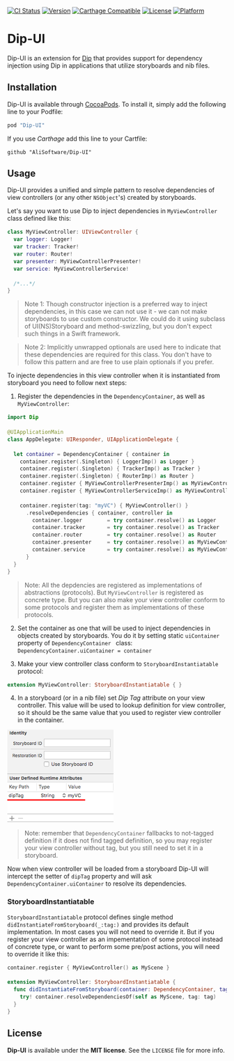 [![CI Status](http://img.shields.io/travis/AliSoftware/Dip-UI.svg?style=flat)](https://travis-ci.org/AliSoftware/Dip-UI)
[![Version](https://img.shields.io/cocoapods/v/Dip-UI.svg?style=flat)](http://cocoapods.org/pods/Dip-UI)
[![Carthage Compatible](https://img.shields.io/badge/Carthage-compatible-4BC51D.svg?style=flat)](https://github.com/Carthage/Carthage)
[![License](https://img.shields.io/cocoapods/l/Dip-UI.svg?style=flat)](http://cocoapods.org/pods/Dip-UI)
[![Platform](https://img.shields.io/cocoapods/p/Dip-UI.svg?style=flat)](http://cocoapods.org/pods/Dip-UI)

# Dip-UI

Dip-UI is an extension for [Dip](https://github.com/AliSoftware/Dip) that provides support for dependency injection using Dip in applications that utilize storyboards and nib files.

## Installation

Dip-UI is available through [CocoaPods](http://cocoapods.org). To install
it, simply add the following line to your Podfile:

```ruby
pod "Dip-UI"
```

If you use _Carthage_ add this line to your Cartfile:

```
github "AliSoftware/Dip-UI"
```

## Usage

Dip-UI provides a unified and simple pattern to resolve dependencies of view controllers (or any other `NSObject`'s) created by storyboards.

Let's say you want to use Dip to inject dependencies in `MyViewController` class defined like this:

```swift
class MyViewController: UIViewController {
  var logger: Logger!
  var tracker: Tracker!
  var router: Router!
  var presenter: MyViewControllerPresenter!
  var service: MyViewControllerService!
  
  /*...*/
}

```
> Note 1: Though constructor injection is a preferred way to inject dependencies, in this case we can not use it - we can not make storyboards to use custom constructor. We could do it using subclass of UI(NS)Storyboard and method-swizzling, but you don't expect such things in a Swift framework.   

> Note 2: Implicitly unwrapped optionals are used here to indicate that these dependencies are required for this class. You don't have to follow this pattern and are free to use plain optionals if you prefer.

To injecte dependencies in this view controller when it is instantiated from storyboard you need to follow next steps:

1. Register the dependencies in the `DependencyContainer`, as well as `MyViewController`:

```swift
import Dip

@UIApplicationMain
class AppDelegate: UIResponder, UIApplicationDelegate {

  let container = DependencyContainer { container in
    container.register(.Singleton) { LoggerImp() as Logger }
    container.register(.Singleton) { TrackerImp() as Tracker }
    container.register(.Singleton) { RouterImp() as Router }
    container.register { MyViewControllerPresenterImp() as MyViewControllerPresenter }
    container.register { MyViewControllerServiceImp() as MyViewControllerService }
    
    container.register(tag: "myVC") { MyViewController() }
      .resolveDependencies { container, controller in
        container.logger 		= try container.resolve() as Logger
        container.tracker 		= try container.resolve() as Tracker
        container.router 		= try container.resolve() as Router
        container.presenter 	= try container.resolve() as MyViewControllerPresenter
        container.service 		= try container.resolve() as MyViewControllerService
      }
  }
}
```
> Note: All the depdencies are registered as implementations of abstractions (protocols). But `MyViewController` is registered as concrete type. But you can also make your view controller conform to some protocols and register them as implementations of these protocols.

2. Set the container as one that will be used to inject dependencies in objects created by storyboards. You do it by setting static `uiContainer` property of `DependencyContainer ` class: `DependencyContainer.uiContainer = container`

3. Make your view controller class conform to `StoryboardInstantiatable` protocol:

```swift
extension MyViewController: StoryboardInstantiatable { }
```

4. In a storyboard (or in a nib file) set _Dip Tag_ attribute on your view controller. This value will be used to lookup definition for view controller, so it should be the same value that you used to register view controller in the container.

![img](adding-dip-tag-in-ib.png?raw=true)

> Note: remember that `DependencyContainer` fallbacks to not-tagged definition if it does not find tagged definition, so you may register your view controller without tag, but you still need to set it in a storyboard.


Now when view controller will be loaded from a storyboard Dip-UI will intercept the setter of `dipTag` property and will ask `DependencyContainer.uiContainer` to resolve its dependencies.

### StoryboardInstantiatable

 `StoryboardInstantiatable` protocol defines single method `didInstantiateFromStoryboard(_:tag:)` and provides its default implementation. In most cases you will not need to override it. But if you register your view controller as an impementation of some protocol instead of concrete type, or want to perform some pre/post actions, you will need to override it like this:
 
 ```swift
 container.register { MyViewController() as MyScene }
 
 extension MyViewController: StoryboardInstantiatable {
   func didInstantiateFromStoryboard(container: DependencyContainer, tag: DependencyContainer.Tag) {
     try! container.resolveDependenciesOf(self as MyScene, tag: tag)
   }
 }
 ```
 

## License

**Dip-UI** is available under the **MIT license**. See the `LICENSE` file for more info.